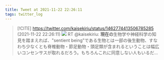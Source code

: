 ```yaml
---
title: Tweet at 2021-11-22 22:26:11
tags: twitter_log
---
```


> [!CITE] https://twitter.com/kaisekiriu/status/1462774413506785285 (2021-11-22 22:26:11)
> ![](https://twitter.com/kaisekiriu/status/1462774413506785285)
> RT @kaisekiriu: **現在の**生物学や神経科学の知見を踏まえれば、"sentient being"である生物とは一部の後生動物、すなわち少なくとも脊椎動物・節足動物・頭足類が含まれるということは幅広いコンセンサスが取れるだろう。もちろんこれに同意しない人もいるだ…
